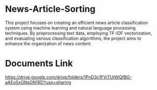 # News-Article-Sorting
This project focuses on creating an efficient news article classification system using machine learning and natural language processing techniques. By preprocessing text data, employing TF-IDF vectorization, and evaluating various classification algorithms, the project aims to enhance the organization of news content.

# Documents Link

https://drive.google.com/drive/folders/1PnD3c1FViTUtWQfBG-aAEoSxGNsGN1RD?usp=sharing
